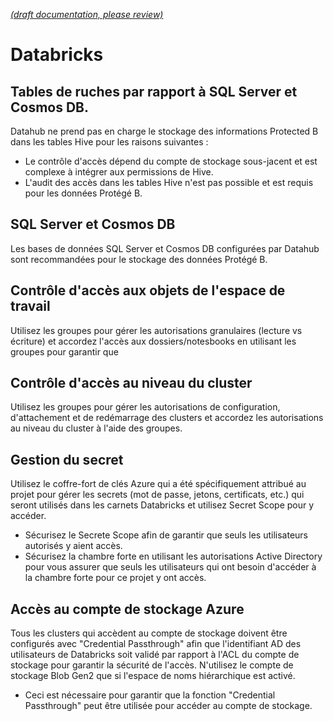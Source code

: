 [_metadata_: remarks]:- "Automatically translated with DeepL. From: /UserGuide/Protected-B-Guidelines-for-Datahub-Projects.md"

[_(draft documentation, please review)_](/UserGuide/Protected-B-Guidelines-for-Datahub-Projects.md)

# Databricks

## Tables de ruches par rapport à SQL Server et Cosmos DB.

Datahub ne prend pas en charge le stockage des informations Protected B dans les tables Hive pour les raisons suivantes :
- Le contrôle d'accès dépend du compte de stockage sous-jacent et est complexe à intégrer aux permissions de Hive.
- L'audit des accès dans les tables Hive n'est pas possible et est requis pour les données Protégé B.

## SQL Server et Cosmos DB

Les bases de données SQL Server et Cosmos DB configurées par Datahub sont recommandées pour le stockage des données Protégé B.

## Contrôle d'accès aux objets de l'espace de travail
Utilisez les groupes pour gérer les autorisations granulaires (lecture vs écriture) et accordez l'accès aux dossiers/notesbooks en utilisant les groupes pour garantir que

## Contrôle d'accès au niveau du cluster
Utilisez les groupes pour gérer les autorisations de configuration, d'attachement et de redémarrage des clusters et accordez les autorisations au niveau du cluster à l'aide des groupes.

## Gestion du secret
Utilisez le coffre-fort de clés Azure qui a été spécifiquement attribué au projet pour gérer les secrets (mot de passe, jetons, certificats, etc.) qui seront utilisés dans les carnets Databricks et utilisez Secret Scope pour y accéder.
- Sécurisez le Secrete Scope afin de garantir que seuls les utilisateurs autorisés y aient accès.
- Sécurisez la chambre forte en utilisant les autorisations Active Directory pour vous assurer que seuls les utilisateurs qui ont besoin d'accéder à la chambre forte pour ce projet y ont accès.

## Accès au compte de stockage Azure
Tous les clusters qui accèdent au compte de stockage doivent être configurés avec "Credential Passthrough" afin que l'identifiant AD des utilisateurs de Databricks soit validé par rapport à l'ACL du compte de stockage pour garantir la sécurité de l'accès.
N'utilisez le compte de stockage Blob Gen2 que si l'espace de noms hiérarchique est activé.
- Ceci est nécessaire pour garantir que la fonction "Credential Passthrough" peut être utilisée pour accéder au compte de stockage.


